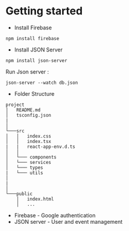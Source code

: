 # Getting started

- Install Firebase

```
npm install firebase
```

- Install JSON Server

```
npm install json-server
```
Run Json server :
```
json-server --watch db.json
```

- Folder Structure

```
project
│   README.md
│   tsconfig.json
|     
│
└───src
│   │   index.css
│   │   index.tsx
|   |   react-app-env.d.ts
│   │
│   └─── components
│   └─── services
│   └─── types    
|   └─── utils
│       
|
│   
└───public
    │   index.html
    │   ...

```

- Firebase - Google authentication
- JSON server - User and event management